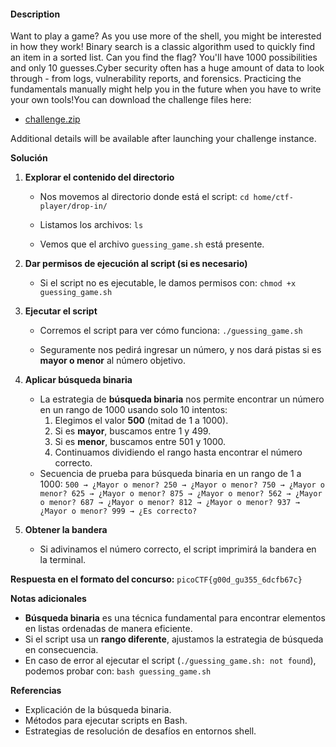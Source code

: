 #### Description

Want to play a game? As you use more of the shell, you might be interested in how they work! Binary search is a classic algorithm used to quickly find an item in a sorted list. Can you find the flag? You'll have 1000 possibilities and only 10 guesses.Cyber security often has a huge amount of data to look through - from logs, vulnerability reports, and forensics. Practicing the fundamentals manually might help you in the future when you have to write your own tools!You can download the challenge files here:

- [challenge.zip](https://artifacts.picoctf.net/c_atlas/17/challenge.zip)

Additional details will be available after launching your challenge instance.

**Solución**

1. **Explorar el contenido del directorio**
    
    - Nos movemos al directorio donde está el script:
        `cd home/ctf-player/drop-in/`
        
    - Listamos los archivos:
        `ls`
        
    - Vemos que el archivo `guessing_game.sh` está presente.
2. **Dar permisos de ejecución al script (si es necesario)**
    
    - Si el script no es ejecutable, le damos permisos con:
        `chmod +x guessing_game.sh`
        
3. **Ejecutar el script**
    
    - Corremos el script para ver cómo funciona:
        `./guessing_game.sh`
        
    - Seguramente nos pedirá ingresar un número, y nos dará pistas si es **mayor o menor** al número objetivo.
4. **Aplicar búsqueda binaria**
    
    - La estrategia de **búsqueda binaria** nos permite encontrar un número en un rango de 1000 usando solo 10 intentos:
        1. Elegimos el valor **500** (mitad de 1 a 1000).
        2. Si es **mayor**, buscamos entre 1 y 499.
        3. Si es **menor**, buscamos entre 501 y 1000.
        4. Continuamos dividiendo el rango hasta encontrar el número correcto.
    - Secuencia de prueba para búsqueda binaria en un rango de 1 a 1000:
        `500 → ¿Mayor o menor? 250 → ¿Mayor o menor? 750 → ¿Mayor o menor? 625 → ¿Mayor o menor? 875 → ¿Mayor o menor? 562 → ¿Mayor o menor? 687 → ¿Mayor o menor? 812 → ¿Mayor o menor? 937 → ¿Mayor o menor? 999 → ¿Es correcto?`
        
5. **Obtener la bandera**
    
    - Si adivinamos el número correcto, el script imprimirá la bandera en la terminal.

**Respuesta en el formato del concurso:**
`picoCTF{g00d_gu355_6dcfb67c}`

**Notas adicionales**

- **Búsqueda binaria** es una técnica fundamental para encontrar elementos en listas ordenadas de manera eficiente.
- Si el script usa un **rango diferente**, ajustamos la estrategia de búsqueda en consecuencia.
- En caso de error al ejecutar el script (`./guessing_game.sh: not found`), podemos probar con:
    `bash guessing_game.sh`
    
**Referencias**

- Explicación de la búsqueda binaria.
- Métodos para ejecutar scripts en Bash.
- Estrategias de resolución de desafíos en entornos shell.